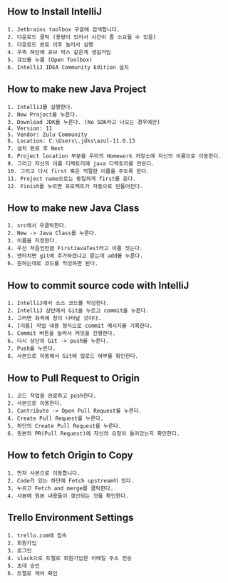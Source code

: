 ## How to Install IntelliJ

```make
1. Jetbrains toolbox 구글에 검색합니다.
2. 다운로드 클릭 (용량이 있어서 시간이 좀 소요될 수 있음)
3. 다운로드 완료 이후 눌러서 실행
4. 우측 하단에 큐브 박스 같은게 생길거임
5. 큐브를 누름 (Open Toolbox)
6. IntelliJ IDEA Community Edition 설치
```

## How to make new Java Project

```make
1. IntelliJ를 실행한다.
2. New Project를 누른다.
3. Download JDK를 누른다. (No SDK라고 나오는 경우에만)
4. Version: 11
5. Vendor: Zulu Community
6. Location: C:\Users\.jdks\azul-11.0.13
7. 설치 완료 후 Next
8. Project location 부분을 우리의 Homework 저장소에 자신의 이름으로 이동한다.
9. 그리고 자신의 이름 디렉토리에 java 디렉토리를 만든다.
10. 그리고 다시 first 혹은 적절한 이름을 주도록 한다.
11. Project name으로는 동일하게 first를 준다.
12. Finish를 누르면 프로젝트가 자동으로 만들어진다.
```

## How to make new Java Class

```make
1. src에서 우클릭한다.
2. New -> Java Class를 누른다.
3. 이름을 지정한다.
4. 우선 처음인만큼 FirstJavaTest라고 이름 짓는다.
5. 앤터치면 git에 추가하겠냐고 묻는데 add를 누른다.
6. 원하는대로 코드를 작성하면 된다.
```

## How to commit source code with IntelliJ

```make
1. IntelliJ에서 소스 코드를 작성한다.
2. IntelliJ 상단에서 Git을 누르고 commit을 누른다.
3. 그러면 좌측에 창이 나타날 것이다.
4. [이름] 작업 내용 형식으로 commit 메시지를 기록한다.
5. Commit 버튼을 눌러서 커밋을 진행한다.
6. 다시 상단의 Git -> push를 누른다.
7. Push를 누른다.
8. 사본으로 이동해서 Git에 업로드 여부를 확인한다.
```

## How to Pull Request to Origin

```make
1. 코드 작업을 완료하고 push한다.
2. 사본으로 이동한다.
3. Contribute -> Open Pull Request를 누른다.
4. Create Pull Request를 누른다.
5. 하단의 Create Pull Request를 누른다.
6. 원본의 PR(Pull Request)에 자신의 요청이 들어갔는지 확인한다.
```

## How to fetch Origin to Copy

```make
1. 먼저 사본으로 이동합니다.
2. Code가 있는 하단에 Fetch upstream이 있다.
3. 누르고 Fetch and merge를 클릭한다.
4. 사본에 원본 내용들이 갱신되는 것을 확인한다.
```

## Trello Environment Settings

```make
1. trello.com에 접속
2. 회원가입
3. 로그인
4. slack으로 트렐로 회원가입한 이메일 주소 전송
5. 초대 승인
6. 트렐로 제어 확인
```
